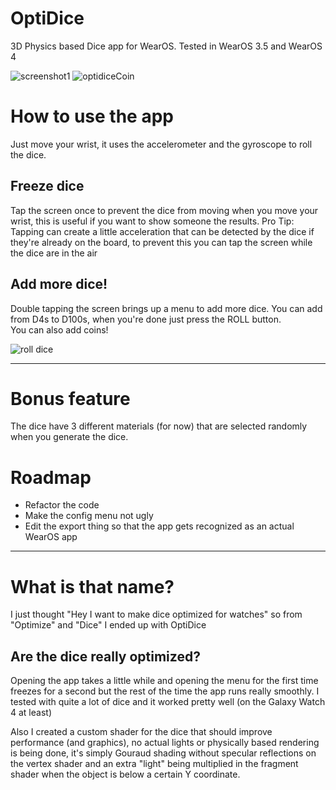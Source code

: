 # OptiDice
3D Physics based Dice app for WearOS. Tested in WearOS 3.5 and WearOS 4

![screenshot1](https://github.com/user-attachments/assets/36b56ee2-e8a0-4eb7-a246-d4d0ed5ff6dc)
![optidiceCoin](https://github.com/A31Nesta/OptiDice/assets/92674974/b328bc8b-cdc1-4da8-8015-1d7efe627b00)


# How to use the app
Just move your wrist, it uses the accelerometer and the gyroscope to roll the dice.

## Freeze dice
Tap the screen once to prevent the dice from moving when you move your wrist, this is useful if you want to show someone the results.
Pro Tip: Tapping can create a little acceleration that can be detected by the dice if they're already on the board, to prevent this you can tap the screen while the dice are in the air

## Add more dice!
Double tapping the screen brings up a menu to add more dice. You can add from D4s to D100s, when you're done just press the ROLL button.  
You can also add coins!

![roll dice](https://github.com/user-attachments/assets/b03cf198-f2ee-42bd-8db4-dfa61dc3103a)


---
# Bonus feature
The dice have 3 different materials (for now) that are selected randomly when you generate the dice.

# Roadmap
- Refactor the code
- Make the config menu not ugly
- Edit the export thing so that the app gets recognized as an actual WearOS app

---
# What is that name?
I just thought "Hey I want to make dice optimized for watches" so from "Optimize" and "Dice" I ended up with OptiDice

## Are the dice really optimized?
Opening the app takes a little while and opening the menu for the first time freezes for a second but the rest of the time the app runs really smoothly. I tested with quite a lot of dice and it worked pretty well (on the Galaxy Watch 4 at least)

Also I created a custom shader for the dice that should improve performance (and graphics), no actual lights or physically based rendering is being done, it's simply Gouraud shading without specular reflections on the vertex shader and an extra "light" being multiplied in the fragment shader when the object is below a certain Y coordinate.
